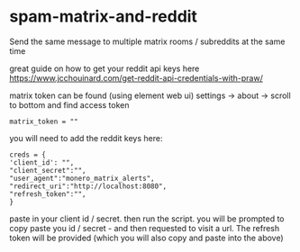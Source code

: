 # spam-matrix-and-reddit
Send the same message to multiple matrix rooms / subreddits at the same time

great guide on how to get your reddit api keys here https://www.jcchouinard.com/get-reddit-api-credentials-with-praw/

matrix token can be found (using element web ui) settings -> about -> scroll to bottom and find access token
```
matrix_token = ""
```

you will need to add the reddit keys here:
```
creds = { 
'client_id': "",
"client_secret":"",
"user_agent":"monero_matrix_alerts",
"redirect_uri":"http://localhost:8080",
"refresh_token":"",
}
```
paste in your client id / secret. then run the script. you will be prompted to copy paste you id / secret - and then requested to visit a url. The refresh token will be provided (which you will also copy and paste into the above)
